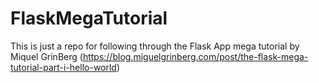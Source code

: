 # FlaskMegaTutorial
This is just a repo for following through the Flask App mega tutorial by Miquel GrinBerg (https://blog.miguelgrinberg.com/post/the-flask-mega-tutorial-part-i-hello-world)
